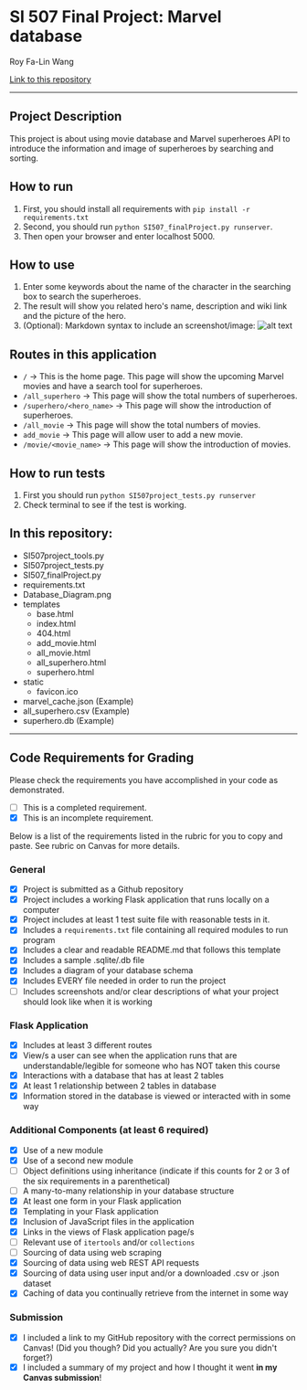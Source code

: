 # SI 507 Final Project: Marvel database

Roy Fa-Lin Wang

[Link to this repository](https://github.com/falinwang/SI507_FinalProject)

---

## Project Description

This project is about using movie database and Marvel superheroes API to introduce the information and image of superheroes by searching and sorting.

## How to run

1. First, you should install all requirements with `pip install -r requirements.txt`
2. Second, you should run `python SI507_finalProject.py runserver`.
3. Then open your browser and enter localhost 5000.

## How to use

1. Enter some keywords about the name of the character in the searching box to search the superheroes.
2. The result will show you related hero's name, description and wiki link and the picture of the hero.
3. (Optional): Markdown syntax to include an screenshot/image: ![alt text](image.jpg)

## Routes in this application
- `/` -> This is the home page. This page will show the upcoming Marvel movies and have a search tool for superheroes.
- `/all_superhero` -> This page will show the total numbers of superheroes.
- `/superhero/<hero_name>` -> This page will show the introduction of superheroes.
- `/all_movie` -> This page will show the total numbers of movies.
- `add_movie` -> This page will allow user to add a new movie.
- `/movie/<movie_name>` -> This page will show the introduction of movies.


## How to run tests
1. First you should run `python SI507project_tests.py runserver`
2. Check terminal to see if the test is working.

## In this repository:
- SI507project_tools.py
- SI507project_tests.py
- SI507_finalProject.py
- requirements.txt
- Database_Diagram.png
- templates
  - base.html
  - index.html
  - 404.html
  - add_movie.html
  - all_movie.html
  - all_superhero.html
  - superhero.html
- static
  - favicon.ico
- marvel_cache.json (Example)
- all_superhero.csv (Example)
- superhero.db (Example)

---
## Code Requirements for Grading
Please check the requirements you have accomplished in your code as demonstrated.
- [ ] This is a completed requirement.
- [x] This is an incomplete requirement.

Below is a list of the requirements listed in the rubric for you to copy and paste.  See rubric on Canvas for more details.

### General
- [x] Project is submitted as a Github repository
- [x] Project includes a working Flask application that runs locally on a computer
- [x] Project includes at least 1 test suite file with reasonable tests in it.
- [x] Includes a `requirements.txt` file containing all required modules to run program
- [x] Includes a clear and readable README.md that follows this template
- [x] Includes a sample .sqlite/.db file
- [x] Includes a diagram of your database schema
- [x] Includes EVERY file needed in order to run the project
- [ ] Includes screenshots and/or clear descriptions of what your project should look like when it is working

### Flask Application
- [x] Includes at least 3 different routes
- [x] View/s a user can see when the application runs that are understandable/legible for someone who has NOT taken this course
- [x] Interactions with a database that has at least 2 tables
- [x] At least 1 relationship between 2 tables in database
- [x] Information stored in the database is viewed or interacted with in some way

### Additional Components (at least 6 required)
- [x] Use of a new module
- [x] Use of a second new module
- [ ] Object definitions using inheritance (indicate if this counts for 2 or 3 of the six requirements in a parenthetical)
- [ ] A many-to-many relationship in your database structure
- [x] At least one form in your Flask application
- [x] Templating in your Flask application
- [x] Inclusion of JavaScript files in the application
- [x] Links in the views of Flask application page/s
- [ ] Relevant use of `itertools` and/or `collections`
- [ ] Sourcing of data using web scraping
- [x] Sourcing of data using web REST API requests
- [x] Sourcing of data using user input and/or a downloaded .csv or .json dataset
- [x] Caching of data you continually retrieve from the internet in some way

### Submission
- [x] I included a link to my GitHub repository with the correct permissions on Canvas! (Did you though? Did you actually? Are you sure you didn't forget?)
- [x] I included a summary of my project and how I thought it went **in my Canvas submission**!
